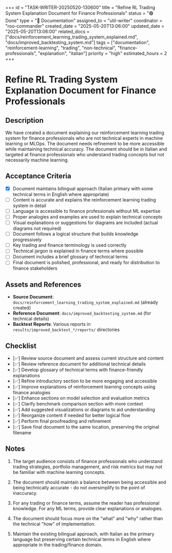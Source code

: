 +++
id = "TASK-WRITER-20250520-130600"
title = "Refine RL Trading System Explanation Document for Finance Professionals"
status = "🟢 Done"
type = "📝 Documentation"
assigned_to = "util-writer"
coordinator = "roo-commander"
created_date = "2025-05-20T13:06:00"
updated_date = "2025-05-20T13:06:00"
related_docs = ["docs/reinforcement_learning_trading_system_explained.md", "docs/improved_backtesting_system.md"]
tags = ["documentation", "reinforcement-learning", "trading", "non-technical", "finance-professionals", "explanation", "italian"]
priority = "high"
estimated_hours = 2
+++

# Refine RL Trading System Explanation Document for Finance Professionals

## Description

We have created a document explaining our reinforcement learning trading system for finance professionals who are not technical experts in machine learning or MLOps. The document needs refinement to be more accessible while maintaining technical accuracy. The document should be in Italian and targeted at finance professionals who understand trading concepts but not necessarily machine learning.

## Acceptance Criteria

- [x] Document maintains bilingual approach (Italian primary with some technical terms in English where appropriate)
- [ ] Content is accurate and explains the reinforcement learning trading system in detail
- [ ] Language is accessible to finance professionals without ML expertise
- [ ] Proper analogies and examples are used to explain technical concepts
- [ ] Visual explanations or suggestions for diagrams are included (actual diagrams not required)
- [ ] Document follows a logical structure that builds knowledge progressively
- [ ] Key trading and finance terminology is used correctly
- [ ] Technical jargon is explained in finance terms where possible
- [ ] Document includes a brief glossary of technical terms
- [ ] Final document is polished, professional, and ready for distribution to finance stakeholders

## Assets and References

- **Source Document**: `docs/reinforcement_learning_trading_system_explained.md` (already created)
- **Reference Document**: `docs/improved_backtesting_system.md` (for technical details)
- **Backtest Reports**: Various reports in `results/improved_backtest_*/reports/` directories

## Checklist

- [✅] Review source document and assess current structure and content
- [✅] Review reference document for additional technical details
- [✅] Develop glossary of technical terms with finance-friendly explanations
- [✅] Refine introductory section to be more engaging and accessible
- [✅] Improve explanations of reinforcement learning concepts using finance analogies
- [✅] Enhance sections on model selection and evaluation metrics
- [✅] Clarify benchmark comparison section with more context
- [✅] Add suggested visualizations or diagrams to aid understanding
- [✅] Reorganize content if needed for better logical flow
- [✅] Perform final proofreading and refinement
- [✅] Save final document to the same location, preserving the original filename

## Notes

1. The target audience consists of finance professionals who understand trading strategies, portfolio management, and risk metrics but may not be familiar with machine learning concepts.

2. The document should maintain a balance between being accessible and being technically accurate - do not oversimplify to the point of inaccuracy.

3. For any trading or finance terms, assume the reader has professional knowledge. For any ML terms, provide clear explanations or analogies.

4. The document should focus more on the "what" and "why" rather than the technical "how" of implementation.

5. Maintain the existing bilingual approach, with Italian as the primary language but preserving certain technical terms in English where appropriate in the trading/finance domain.
